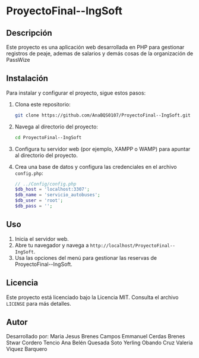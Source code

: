 # ProyectoFinal--IngSoft

## Descripción

Este proyecto es una aplicación web desarrollada en PHP para gestionar registros de peaje, ademas de salarios y demás cosas de la organización de PassWize

## Instalación

Para instalar y configurar el proyecto, sigue estos pasos:

1. Clona este repositorio:
    ```bash
    git clone https://github.com/AnaBQS0107/ProyectoFinal--IngSoft.git
    ```

2. Navega al directorio del proyecto:
    ```bash
    cd ProyectoFinal--IngSoft
    ```

3. Configura tu servidor web (por ejemplo, XAMPP o WAMP) para apuntar al directorio del proyecto.

4. Crea una base de datos y configura las credenciales en el archivo `config.php`:
    ```php
    // ../Config/config.php
    $db_host = 'localhost:3307';
    $db_name = 'servicio_autobuses';
    $db_user = 'root';
    $db_pass = '';
    ```

## Uso

1. Inicia el servidor web.
2. Abre tu navegador y navega a `http://localhost/ProyectoFinal--IngSoft`.
3. Usa las opciones del menú para gestionar las reservas de ProyectoFinal--IngSoft.

## Licencia

Este proyecto está licenciado bajo la Licencia MIT. Consulta el archivo `LICENSE` para más detalles.

## Autor
Desarrollado por:
Maria Jesus Brenes Campos
Emmanuel Cerdas Brenes
Stwar Cordero Tencio
Ana Belén Quesada Soto
Yerling Obando Cruz
Valeria Viquez Barquero



